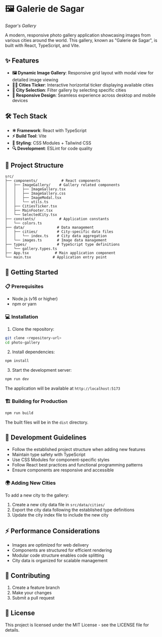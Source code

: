 # 🖼️ Galerie de Sagar

_Sagar's Gallery_

A modern, responsive photo gallery application showcasing images from various cities around the world. This gallery, known as "Galerie de Sagar", is built with React, TypeScript, and Vite.

## ✨ Features

- **🖼️ Dynamic Image Gallery**: Responsive grid layout with modal view for detailed image viewing
- **🏃‍♂️ Cities Ticker**: Interactive horizontal ticker displaying available cities
- **🎯 City Selection**: Filter gallery by selecting specific cities
- **📱 Responsive Design**: Seamless experience across desktop and mobile devices

## 🛠️ Tech Stack

- **⚛️ Framework**: React with TypeScript
- **⚡ Build Tool**: Vite
- **🎨 Styling**: CSS Modules + Tailwind CSS
- **🔍 Development**: ESLint for code quality

## 📁 Project Structure

```
src/
├── components/           # React components
│   ├── ImageGallery/    # Gallery related components
│   │   ├── ImageGallery.tsx
│   │   ├── ImageGallery.css
│   │   ├── ImageModal.tsx
│   │   └── utils.ts
│   ├── CitiesTicker.tsx
│   ├── MainFooter.tsx
│   └── SelectedCity.tsx
├── constants/           # Application constants
│   └── colors.ts
├── data/               # Data management
│   ├── cities/         # City-specific data files
│   │   └── index.ts    # City data aggregation
│   └── images.ts       # Image data management
├── types/              # TypeScript type definitions
│   └── gallery.types.ts
├── App.tsx            # Main application component
└── main.tsx          # Application entry point
```

## 🚀 Getting Started

### 📋 Prerequisites

- Node.js (v16 or higher)
- npm or yarn

### 💻 Installation

1. Clone the repository:

```bash
git clone <repository-url>
cd photo-gallery
```

2. Install dependencies:

```bash
npm install
```

3. Start the development server:

```bash
npm run dev
```

The application will be available at `http://localhost:5173`

### 🏗️ Building for Production

```bash
npm run build
```

The built files will be in the `dist` directory.

## 📝 Development Guidelines

- Follow the established project structure when adding new features
- Maintain type safety with TypeScript
- Use CSS Modules for component-specific styles
- Follow React best practices and functional programming patterns
- Ensure components are responsive and accessible

### 🌍 Adding New Cities

To add a new city to the gallery:

1. Create a new city data file in `src/data/cities/`
2. Export the city data following the established type definitions
3. Update the city index file to include the new city

## ⚡ Performance Considerations

- Images are optimized for web delivery
- Components are structured for efficient rendering
- Modular code structure enables code splitting
- City data is organized for scalable management

## 🤝 Contributing

1. Create a feature branch
2. Make your changes
3. Submit a pull request

## 📄 License

This project is licensed under the MIT License - see the LICENSE file for details.
